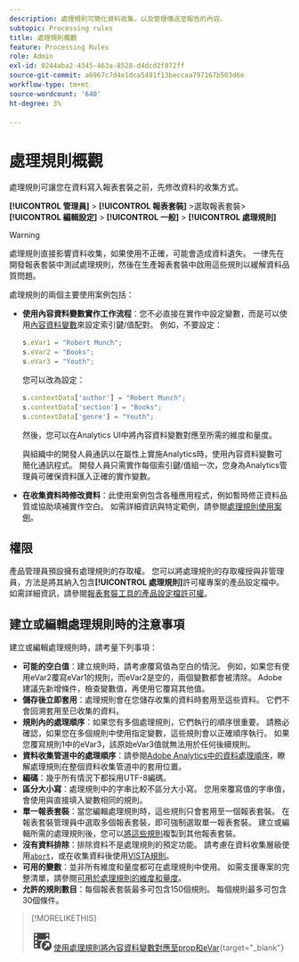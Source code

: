 ```yaml
---
description: 處理規則可簡化資料收集，以及管理傳送至報告的內容。
subtopic: Processing rules
title: 處理規則概觀
feature: Processing Rules
role: Admin
exl-id: 0244aba2-4345-463a-8528-d4dcd2f872ff
source-git-commit: a6967c7d4e1dca5491f13beccaa797167b503d6e
workflow-type: tm+mt
source-wordcount: '640'
ht-degree: 3%

---
```


# 處理規則概觀

處理規則可讓您在資料寫入報表套裝之前，先修改資料的收集方式。

**[!UICONTROL 管理員]** > **[!UICONTROL 報表套裝]** >選取報表套裝> **[!UICONTROL 編輯設定]** > **[!UICONTROL 一般]** > **[!UICONTROL 處理規則]**

>[!WARNING]
>
>處理規則直接影響資料收集，如果使用不正確，可能會造成資料遺失。 一律先在開發報表套裝中測試處理規則，然後在生產報表套裝中啟用這些規則以緩解資料品質問題。

處理規則的兩個主要使用案例包括：

* **使用內容資料變數實作工作流程**：您不必直接在實作中設定變數，而是可以使用[內容資料變數](/help/implement/vars/page-vars/contextdata.md)來設定索引鍵/值配對。 例如，不要設定：

  ```js
  s.eVar1 = "Robert Munch";
  s.eVar2 = "Books";
  s.eVar3 = "Youth";
  ```

  您可以改為設定：

  ```js
  s.contextData['author'] = "Robert Munch";
  s.contextData['section'] = "Books";
  s.contextData['genre'] = "Youth";
  ```

  然後，您可以在Analytics UI中將內容資料變數對應至所需的維度和量度。

  與組織中的開發人員通訊以在屬性上實施Analytics時，使用內容資料變數可簡化通訊程式。 開發人員只需實作每個索引鍵/值組一次，您身為Analytics管理員可確保資料匯入正確的實作變數。

* **在收集資料時修改資料**：此使用案例包含各種應用程式，例如暫時修正資料品質或協助填補實作空白。 如需詳細資訊與特定範例，請參閱[處理規則使用案例](pr-use-cases.md)。

## 權限

產品管理員預設擁有處理規則的存取權。 您可以將處理規則的存取權授與非管理員，方法是將其納入包含&#x200B;**[!UICONTROL 處理規則]**&#x200B;許可權專案的產品設定檔中。 如需詳細資訊，請參閱[報表套裝工具的產品設定檔許可權](/help/admin/admin-console/permissions/report-suite-tools.md)。

## 建立或編輯處理規則時的注意事項

建立或編輯處理規則時，請考量下列事項：

* **可能的空白值**：建立規則時，請考慮覆寫值為空白的情況。 例如，如果您有使用eVar2覆寫eVar1的規則，而eVar2是空的，兩個變數都會被清除。 Adobe建議先新增條件，檢查變數值，再使用它覆寫其他值。
* **儲存後立即套用**：處理規則會在您儲存收集的資料時套用至這些資料。 它們不會回溯套用至已收集的資料。
* **規則內的處理順序**：如果您有多個處理規則，它們執行的順序很重要。 請務必確認，如果您在多個規則中使用指定變數，這些規則會以正確順序執行。 如果您覆寫規則1中的eVar3，該原始eVar3值就無法用於任何後續規則。
* **資料收集管道中的處理順序**：請參閱[Adobe Analytics中的資料處理順序](/help/technotes/processing-order.md)，瞭解處理規則在整個資料收集管道中的套用位置。
* **編碼**：幾乎所有情況下都採用UTF-8編碼。
* **區分大小寫**：處理規則中的字串比較不區分大小寫。 您用來覆寫值的字串值，會使用與直接填入變數相同的規則。
* **單一報表套裝**：當您編輯處理規則時，這些規則只會套用至一個報表套裝。 在報表套裝管理員中選取多個報表套裝，即可強制選取單一報表套裝。 建立或編輯所需的處理規則後，您可以[將這些規則](pr-copy.md)複製到其他報表套裝。
* **沒有資料排除**：排除資料不是處理規則的預定功能。 請考慮在資料收集層級使用[`abort`](/help/implement/vars/config-vars/abort.md)，或在收集資料後使用[VISTA規則](/help/technotes/vista.md)。
* **可用的變數**：並非所有維度和量度都可在處理規則中使用。 如需支援專案的完整清單，請參閱[可用於處理規則的維度和量度](pr-variables.md)。
* **允許的規則數目**：每個報表套裝最多可包含150個規則。 每個規則最多可包含30個條件。

>[!MORELIKETHIS]
>
>![VideoCheckedOut](/help/assets/icons/VideoCheckedOut.svg) [使用處理規則將內容資料變數對應至prop和eVar](https://experienceleague.adobe.com/zh-hant/docs/analytics-learn/tutorials/implementation/implementation-basics/map-contextdata-variables-into-props-and-evars-with-processing-rules){target="_blank"}
